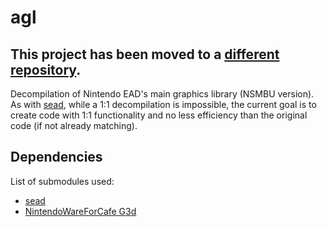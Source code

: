 # agl
**This project has been moved to a [different repository](https://github.com/aboood40091/EAD-Lib).**  
---------------------------------------------------------------------------------  
Decompilation of Nintendo EAD's main graphics library (NSMBU version).  
As with [sead](https://github.com/aboood40091/sead), while a 1:1 decompilation is impossible, the current goal is to create code with 1:1 functionality and no less efficiency than the original code (if not already matching).  

## Dependencies
List of submodules used:  
* [sead](https://github.com/aboood40091/sead)  
* [NintendoWareForCafe G3d](https://github.com/nw4f/G3d)  
